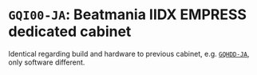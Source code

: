 # `GQI00-JA`: Beatmania IIDX EMPRESS dedicated cabinet

Identical regarding build and hardware to previous cabinet, e.g. [`GQHDD-JA`](GQHDD-JA.md), 
only software different.
